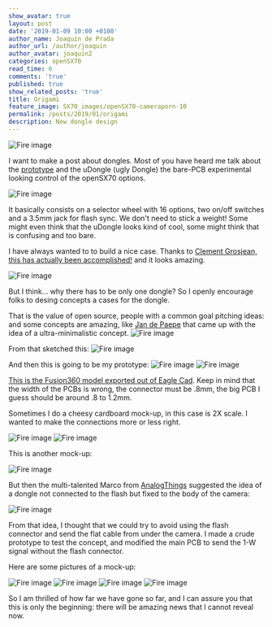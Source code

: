 ```yaml
---
show_avatar: true
layout: post
date: '2019-01-09 10:00 +0100'
author_name: Joaquín de Prada
author_url: /author/joaquin
author_avatar: joaquin2
categories: openSX70
read_time: 6
comments: 'true'
published: true
show_related_posts: 'true'
title: Origami
feature_image: SX70_images/openSX70-cameraporn-10
permalink: /posts/2019/01/origami
description: New dongle design
---
```

![Fire image]({{site.url}}/{{site.baseurl}}img/2019/01/2019-01-09-dongles-update-12.jpg)

I want to make a post about dongles. Most of you have heard me talk about the [prototype](https://opensx70.com/posts/2017/10/post-20171023/) and the uDongle (ugly Dongle) the bare-PCB experimental looking control of the openSX70 options.

![Fire image]({{site.url}}/{{site.baseurl}}img/2018/10/red-3-3-dongle.jpg)

It basically consists on a selector wheel with 16 options, two on/off switches and a 3.5mm jack for flash sync. We don't need to stick a weight!
Some might even think that the uDongle looks kind of cool, some might think that is confusing and too bare.

I have always wanted to to build a nice case. Thanks to [Clement Grosjean, this has actually been accomplished!](https://opensx70.com/posts/2018/10/dongle1) and it looks amazing.

![Fire image]({{site.url}}/{{site.baseurl}}img/2018/10/clem-drawing.jpg)


But I think... why there has to be only one dongle? So I openly encourage folks to desing concepts a cases for the dongle.

That is the value of open source, people with a common goal pitching ideas: and some concepts are amazing, like [Jan de Paepe](https://www.facebook.com/jan.de.paepe?sk=wall&fref=gs&dti=739071666267626&hc_location=group_dialog) that came up with the idea of a
ultra-minimalistic concept.
![Fire image]({{site.url}}/{{site.baseurl}}img/2019/01/2019-01-09-dongles-update-14.jpg)

From that sketched this:
![Fire image]({{site.url}}/{{site.baseurl}}img/2019/01/2019-01-09-dongles-update-13.jpg)

And then this is going to be my prototype:
![Fire image]({{site.url}}/{{site.baseurl}}img/2019/01/2019-01-09-dongles-update-10.jpg)
![Fire image]({{site.url}}/{{site.baseurl}}img/2019/01/2019-01-09-dongles-update-11.jpg)

[This is the Fusion360 model exported out of Eagle Cad](https://a360.co/2Fh2kz5). Keep in mind that the width of the PCBs is wrong, the connector must be .8mm, the big PCB I guess should be around .8 to 1.2mm.

Sometimes I do a cheesy cardboard mock-up, in this case is 2X scale. I wanted to make the connections more or less right.

![Fire image]({{site.url}}/{{site.baseurl}}img/2019/01/2019-01-09-dongles-update-1.jpg)
![Fire image]({{site.url}}/{{site.baseurl}}img/2019/01/2019-01-09-dongles-update-2.jpg)

This is another mock-up:

![Fire image]({{site.url}}/{{site.baseurl}}img/2019/01/2019-01-09-dongles-update-15.jpg)

But then the multi-talented Marco from [AnalogThings](https://www.youtube.com/channel/UC_1Wc6fdIxr3wctK2bDTLkw) suggested the idea of a dongle not connected to the flash but fixed to the body of the camera:

![Fire image]({{site.url}}/{{site.baseurl}}img/2018/10/about-a-dongle-01.jpg)

From that idea, I thought that we could try to avoid using the flash connector and send the flat cable from under the camera. I made a crude prototype to test the concept, and modified the main PCB to send the 1-W signal without the flash connector.

Here are some pictures of a mock-up:

![Fire image]({{site.url}}/{{site.baseurl}}img/2019/01/2019-01-09-dongles-update-3.jpg)
![Fire image]({{site.url}}/{{site.baseurl}}img/2019/01/2019-01-09-dongles-update-4.jpg)
![Fire image]({{site.url}}/{{site.baseurl}}img/2019/01/2019-01-09-dongles-update-8.jpg)
![Fire image]({{site.url}}/{{site.baseurl}}img/2019/01/2019-01-09-dongles-update-9.jpg)

So I am thrilled of how far we have gone so far, and I can assure you that this is only the beginning: there will be amazing news that I cannot reveal now.
